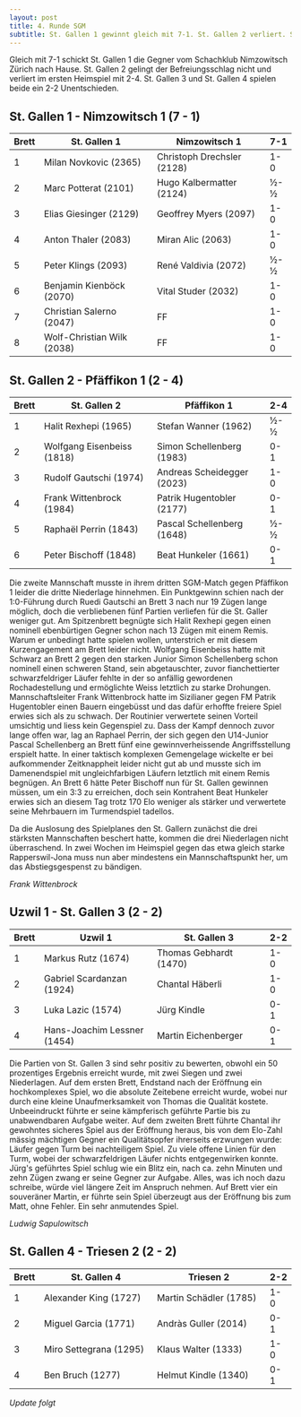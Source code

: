 ```yaml
---
layout: post
title: 4. Runde SGM
subtitle: St. Gallen 1 gewinnt gleich mit 7-1. St. Gallen 2 verliert. St. Gallen 3 und St. Gallen 4 spielen unentschieden.
---
```


Gleich mit 7-1 schickt St. Gallen 1 die Gegner vom Schachklub Nimzowitsch Zürich nach Hause. St. Gallen 2 gelingt der Befreiungsschlag nicht und verliert im ersten Heimspiel mit 2-4. St. Gallen 3 und St. Gallen 4 spielen beide ein 2-2 Unentschieden.

## St. Gallen 1 - Nimzowitsch 1 (7 - 1)

| Brett | St. Gallen 1               | Nimzowitsch 1              | 7-1 |
| ----- | -------------------------- | -------------------------- | --- |
| 1     | Milan Novkovic (2365)      | Christoph Drechsler (2128) | 1-0 |
| 2     | Marc Potterat (2101)       | Hugo Kalbermatter (2124)   | ½-½ |
| 3     | Elias Giesinger (2129)     | Geoffrey Myers (2097)      | 1-0 |
| 4     | Anton Thaler (2083)        | Miran Alic (2063)          | 1-0 |
| 5     | Peter Klings (2093)        | René Valdivia (2072)       | ½-½ |
| 6     | Benjamin Kienböck (2070)   | Vital Studer (2032)        | 1-0 |
| 7     | Christian Salerno (2047)   | FF                         | 1-0 |
| 8     | Wolf-Christian Wilk (2038) | FF                         | 1-0 |

## St. Gallen 2 - Pfäffikon 1 (2 - 4)

| Brett | St. Gallen 2               | Pfäffikon 1                | 2-4 |
| ----- | -------------------------- | -------------------------- | --- |
| 1     | Halit Rexhepi (1965)       | Stefan Wanner (1962)       | ½-½ |
| 2     | Wolfgang Eisenbeiss (1818) | Simon Schellenberg (1983)  | 0-1 |
| 3     | Rudolf Gautschi (1974)     | Andreas Scheidegger (2023) | 1-0 |
| 4     | Frank Wittenbrock (1984)   | Patrik Hugentobler (2177)  | 0-1 |
| 5     | Raphaël Perrin (1843)      | Pascal Schellenberg (1648) | ½-½ |
| 6     | Peter Bischoff (1848)      | Beat Hunkeler (1661)       | 0-1 |

Die zweite Mannschaft musste in ihrem dritten SGM-Match gegen Pfäffikon 1 leider die dritte Niederlage hinnehmen. Ein Punktgewinn schien nach der 1:0-Führung 
durch Ruedi Gautschi an Brett 3 nach nur 19 Zügen lange möglich, doch die verbliebenen fünf Partien verliefen für die St. Galler weniger gut. Am Spitzenbrett begnügte sich Halit Rexhepi gegen einen nominell ebenbürtigen Gegner schon nach 13 Zügen mit einem Remis. Warum er unbedingt hatte spielen wollen, unterstrich er mit diesem Kurzengagement am Brett leider nicht. Wolfgang Eisenbeiss hatte mit Schwarz an Brett 2 gegen den starken Junior Simon Schellenberg schon nominell einen schweren Stand, sein abgetauschter, zuvor fianchettierter schwarzfeldriger Läufer fehlte in der so anfällig gewordenen Rochadestellung und ermöglichte Weiss letztlich zu starke Drohungen. Mannschaftsleiter Frank Wittenbrock hatte im Sizilianer gegen FM Patrik Hugentobler einen Bauern eingebüsst und das dafür erhoffte freiere Spiel erwies sich als zu schwach. Der Routinier verwertete seinen Vorteil umsichtig und liess kein Gegenspiel zu. Dass der Kampf dennoch zuvor lange offen war, lag an Raphael Perrin, der sich gegen den U14-Junior Pascal Schellenberg an Brett fünf eine gewinnverheissende Angriffsstellung erspielt hatte. In einer taktisch komplexen Gemengelage wickelte er bei aufkommender Zeitknappheit leider nicht gut ab und musste sich im Damenendspiel mit ungleichfarbigen Läufern letztlich mit einem Remis begnügen. An Brett 6 hätte Peter Bischoff nun für St. Gallen gewinnen müssen, um ein 3:3 zu erreichen, doch sein Kontrahent Beat Hunkeler erwies sich an diesem Tag trotz 170 Elo weniger als stärker und verwertete seine Mehrbauern im Turmendspiel tadellos.

Da die Auslosung des Spielplanes den St. Gallern zunächst die drei stärksten Mannschaften beschert hatte, kommen die drei Niederlagen nicht überraschend. In zwei Wochen im Heimspiel gegen das etwa gleich starke Rapperswil-Jona muss nun aber mindestens ein Mannschaftspunkt her, um das Abstiegsgespenst zu bändigen.

_Frank Wittenbrock_

## Uzwil 1 - St. Gallen 3 (2 - 2)

| Brett | Uzwil 1                     | St. Gallen 3           | 2-2 |
| ----- | --------------------------- | ---------------------- | --- |
| 1     | Markus Rutz (1674)          | Thomas Gebhardt (1470) | 1-0 |
| 2     | Gabriel Scardanzan (1924)   | Chantal Häberli        | 1-0 |
| 3     | Luka Lazic (1574)           | Jürg Kindle            | 0-1 |
| 4     | Hans-Joachim Lessner (1454) | Martin Eichenberger    | 0-1 |

Die Partien von St. Gallen 3 sind sehr positiv zu bewerten, obwohl ein 50 prozentiges Ergebnis erreicht wurde, mit zwei Siegen und zwei Niederlagen. Auf dem ersten Brett, Endstand nach der Eröffnung ein hochkomplexes Spiel, wo die absolute Zeitebene erreicht wurde, wobei nur durch eine kleine Unaufmerksamkeit von Thomas die Qualität kostete. Unbeeindruckt führte er seine kämpferisch geführte Partie bis zu unabwendbaren Aufgabe weiter. Auf dem zweiten Brett führte Chantal ihr gewohntes sicheres Spiel aus der Eröffnung heraus, bis von dem Elo-Zahl mässig mächtigen Gegner ein Qualitätsopfer ihrerseits erzwungen wurde: Läufer gegen Turm bei nachteiligem Spiel. Zu viele offene Linien für den Turm, wobei der schwarzfeldrigen Läufer nichts entgegenwirken konnte. Jürg's geführtes Spiel schlug wie ein Blitz ein, nach ca. zehn Minuten und zehn Zügen zwang er seine Gegner zur Aufgabe. Alles, was ich noch dazu schreibe, würde viel längere Zeit im Anspruch nehmen. Auf Brett vier ein souveräner Martin, er führte sein Spiel überzeugt aus der Eröffnung bis zum Matt, ohne Fehler. Ein sehr anmutendes Spiel.

_Ludwig Sapulowitsch_

## St. Gallen 4 - Triesen 2 (2 - 2)

| Brett | St. Gallen 4           | Triesen 2              | 2-2 |
| ----- | ---------------------- | ---------------------- | --- |
| 1     | Alexander King (1727)  | Martin Schädler (1785) | 1-0 |
| 2     | Miguel Garcia (1771)   | Andràs Guller (2014)   | 0-1 |
| 3     | Miro Settegrana (1295) | Klaus Walter (1333)    | 1-0 |
| 4     | Ben Bruch (1277)       | Helmut Kindle (1340)   | 0-1 |

_Update folgt_

<style>
table th:nth-of-type(2) {
    width: 40%;
}
table th:nth-of-type(3) {
    width: 40%;
}
</style>
